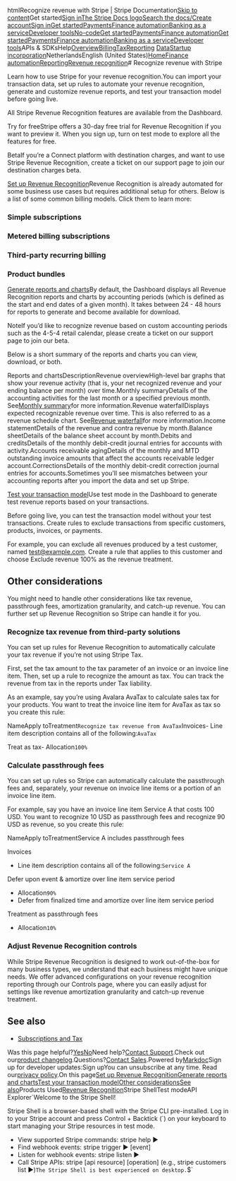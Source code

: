 htmlRecognize revenue with Stripe | Stripe Documentation[Skip to content](#main-content)Get started[Sign in](https://dashboard.stripe.com/login?redirect=https%3A%2F%2Fdocs.stripe.com%2Frevenue-recognition%2Fget-started)[The Stripe Docs logo](/)[Search the docs/](#)[Create account](https://dashboard.stripe.com/register)[Sign in](https://dashboard.stripe.com/login?redirect=https%3A%2F%2Fdocs.stripe.com%2Frevenue-recognition%2Fget-started)[Get started](/get-started)[Payments](/payments)[Finance automation](/finance-automation)[Banking as a service](/financial-services)[Developer tools](/development)[No-code](/no-code)[Get started](/get-started)[Payments](/payments)[Finance automation](/finance-automation)[](#)[Get started](/get-started)[Payments](/payments)[Finance automation](/finance-automation)[Banking as a service](/financial-services)[Developer tools](/development)[](#)APIs & SDKsHelp[Overview](/docs/finance-automation)[Billing](#)[Tax](#)[Reporting](#)
[Data](#)[Startup incorporation](#)NetherlandsEnglish (United States)[](#)[](#)[Home](/docs)[Finance automation](/docs/finance-automation)[Reporting](/docs/stripe-reports)[Revenue recognition](/docs/revenue-recognition)# Recognize revenue with Stripe

Learn how to use Stripe for your revenue recognition.You can import your transaction data, set up rules to automate your revenue recognition, generate and customize revenue reports, and test your transaction model before going live.

All Stripe Revenue Recognition features are available from the Dashboard.

Try for freeStripe offers a 30-day free trial for Revenue Recognition if you want to preview it. When you sign up, turn on test mode to explore all the features for free.

BetaIf you’re a Connect platform with destination charges, and want to use Stripe Revenue Recognition, create a ticket on our support page to join our destination charges beta.

[Set up Revenue Recognition](#set-up)Revenue Recognition is already automated for some business use cases but requires additional setup for others. Below is a list of some common billing models. Click them to learn more:

### Simple subscriptions

### Metered billing subscriptions

### Third-party recurring billing

### Product bundles

[Generate reports and charts](#generate-reports)By default, the Dashboard displays all Revenue Recognition reports and charts by accounting periods (which is defined as the start and end dates of a given month). It takes between 24 - 48 hours for reports to generate and become available for download.

NoteIf you’d like to recognize revenue based on custom accounting periods such as the 4-5-4 retail calendar, please create a ticket on our support page to join our beta.

Below is a short summary of the reports and charts you can view, download, or both.

Reports and chartsDescriptionRevenue overviewHigh-level bar graphs that show your revenue activity (that is, your net recognized revenue and your ending balance per month) over time.Monthly summaryDetails of the accounting activities for the last month or a specified previous month. See[Monthly summary](/revenue-recognition/reports/monthly-summary)for more information.Revenue waterfallDisplays expected recognizable revenue over time. This is also referred to as a revenue schedule chart. See[Revenue waterfall](/revenue-recognition/reports/waterfall)for more information.Income statementDetails of the revenue and contra revenue by month.Balance sheetDetails of the balance sheet account by month.Debits and creditsDetails of the monthly debit-credit journal entries for accounts with activity.Accounts receivable agingDetails of the monthly and MTD outstanding invoice amounts that affect the accounts receivable ledger account.CorrectionsDetails of the monthly debit-credit correction journal entries for accounts.Sometimes you’ll see mismatches between your accounting reports after you import the data and set up Stripe.

[Test your transaction model](#test)Use test mode in the Dashboard to generate test revenue reports based on your transactions.

Before going live, you can test the transaction model without your test transactions. Create rules to exclude transactions from specific customers, products, invoices, or payments.

For example, you can exclude all revenues produced by a test customer, named test@example.com. Create a rule that applies to this customer and choose Exclude revenue 100% as the revenue treatment.

## Other considerations

You might need to handle other considerations like tax revenue, passthrough fees, amortization granularity, and catch-up revenue. You can further set up Revenue Recognition so Stripe can handle it for you.

### Recognize tax revenue from third-party solutions

You can set up rules for Revenue Recognition to automatically calculate your tax revenue if you’re not using Stripe Tax.

First, set the tax amount to the tax parameter of an invoice or an invoice line item. Then, set up a rule to recognize the amount as tax. You can track the revenue from tax in the reports under Tax liability.

As an example, say you’re using Avalara AvaTax to calculate sales tax for your products. You want to treat the invoice line item for AvaTax as tax so you create this rule:

NameApply toTreatment`Recognize tax revenue from AvaTax`Invoices- Line item description contains all of the following:`AvaTax`

Treat as tax- Allocation`100%`

### Calculate passthrough fees

You can set up rules so Stripe can automatically calculate the passthrough fees and, separately, your revenue on invoice line items or a portion of an invoice line item.

For example, say you have an invoice line item Service A that costs 100 USD. You want to recognize 10 USD as passthrough fees and recognize 90 USD as revenue, so you create this rule:

NameApply toTreatmentService A includes passthrough fees

Invoices

- Line item description contains all of the following:`Service A`

Defer upon event & amortize over line item service period

- Allocation`90%`
- Defer from finalized time and amortize over line item service period

Treatment as passthrough fees

- Allocation`10%`

### Adjust Revenue Recognition controls

While Stripe Revenue Recognition is designed to work out-of-the-box for many business types, we understand that each business might have unique needs. We offer advanced configurations on your revenue recognition reporting through our Controls page, where you can easily adjust for settings like revenue amortization granularity and catch-up revenue treatment.

## See also

- [Subscriptions and Tax](/billing/taxes)

Was this page helpful?[Yes](#)[No](#)Need help?[Contact Support](https://support.stripe.com/).Check out our[product changelog](https://stripe.com/blog/changelog).Questions?[Contact Sales](https://stripe.com/contact/sales).Powered by[Markdoc](https://markdoc.dev)Sign up for developer updates:Sign upYou can unsubscribe at any time. Read our[privacy policy](https://stripe.com/privacy).On this page[Set up Revenue Recognition](#set-up)[Generate reports and charts](#generate-reports)[Test your transaction model](#test)[Other considerations](#other-considerations)[See also](#see-also)Products Used[Revenue Recognition](/billing/revenue-recognition)Stripe ShellTest modeAPI Explorer[](https://stripe.com/docs/stripe-cli#install)`Welcome to the Stripe Shell!

Stripe Shell is a browser-based shell with the Stripe CLI pre-installed. Log in to your
Stripe account and press Control + Backtick (`) on your keyboard to start managing your Stripe
resources in test mode.

- View supported Stripe commands: stripe help ▶️
- Find webhook events: stripe trigger ▶️ [event]
- Listen for webhook events: stripe listen ▶
- Call Stripe APIs: stripe [api resource] [operation] (e.g., stripe customers list ▶️)`The Stripe Shell is best experienced on desktop.`$`